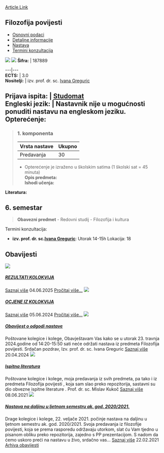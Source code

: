 [Article Link](https://www.fhs.hr/predmet/filpov_b)

## Filozofija povijesti
  * [Osnovni podaci](https://www.fhs.hr/predmet/filpov_b#v1id-904804_805015_1_0 "Osnovni podaci")
  * [Detaljne informacije](https://www.fhs.hr/predmet/filpov_b#v1id-904804_805015_1_1 "Detaljne informacije")
  * [Nastava](https://www.fhs.hr/predmet/filpov_b#v1id-904804_805015_1_2 "Nastava")
  * [Termini konzultacija](https://www.fhs.hr/predmet/filpov_b#v1id-904804_805015_1_3 "Termini konzultacija")


[![](https://www.fhs.hr/img/flags/gif/hr.gif)](https://www.fhs.hr/predmet/filpov_b) [![](https://www.fhs.hr/img/flags/gif/gb.gif)](https://www.fhs.hr/en/course/poh_b)
**Šifra:** |  187889  
  
---|---  
**ECTS:** |  3.0   
**Nositelji:** |  izv. prof. dr. sc. [Ivana Greguric](https://www.fhs.hr/djelatnik/ivana.greguric)   
  
**Prijava ispita:** |  [Studomat](http://www.isvu.hr/studomat)  
**Engleski jezik:** |  Nastavnik nije u mogućnosti ponuditi nastavu na engleskom jeziku.   
**Opterećenje:**  
---  
> ### 1. komponenta
> | Vrsta nastave | Ukupno  
> ---|---  
> Predavanja | 30  
> * Opterećenje je izraženo u školskim satima (1 školski sat = 45 minuta)   
**Opis predmeta:**  
> **Ishodi učenja:**  

  
**Literatura:**  

  
**6. semestar**  
---  
> **Obavezni predmet** - Redovni studij - Filozofija i kultura  
>   
Termini konzultacija: 
  * **izv. prof. dr. sc.[Ivana Greguric](https://www.fhs.hr/djelatnik/ivana.greguric)**: 
Utorak 14-15h 
Lokacija: 18 


## Obavijesti
[ ![](https://www.fhs.hr/_pub/themes_static/hrstud2024/default/img/default_news.jpg) ](https://www.fhs.hr/predmet/filpov_b?@=21tbp#news_114430)
#####  [REZULTATI KOLOKVIJA](https://www.fhs.hr/predmet/filpov_b?@=21tbp#news_114430)
[Saznaj više](https://www.fhs.hr/predmet/filpov_b?@=21tbp#news_114430)
04.06.2025
[Pročitaj više...](https://www.fhs.hr/predmet/filpov_b?@=21tbp#news_114430 "Pročitaj obavijest: REZULTATI KOLOKVIJA")
[ ![](https://www.fhs.hr/_pub/themes_static/hrstud2024/default/img/default_news.jpg) ](https://www.fhs.hr/predmet/filpov_b?@=21n5j#news_114430)
#####  [OCJENE IZ KOLOKVIJA](https://www.fhs.hr/predmet/filpov_b?@=21n5j#news_114430)
[Saznaj više](https://www.fhs.hr/predmet/filpov_b?@=21n5j#news_114430)
05.06.2024
[Pročitaj više...](https://www.fhs.hr/predmet/filpov_b?@=21n5j#news_114430 "Pročitaj obavijest: OCJENE IZ KOLOKVIJA")
[ ![](https://www.fhs.hr/_pub/themes_static/hrstud2024/default/img/default_news.jpg) ](https://www.fhs.hr/predmet/filpov_b?@=21mto#news_114430)
#####  [Obavijest o odgodi nastave](https://www.fhs.hr/predmet/filpov_b?@=21mto#news_114430)
Poštovane kolegice i kolege, Obavještavam Vas kako se u utorak 23. travnja 2024.godine od 14:20-15:50 sati neće održati nastava iz predmeta Filozofija povijesti. Srdačan pozdrav, Izv. prof. dr. sc. Ivana Greguric 
[Saznaj više](https://www.fhs.hr/predmet/filpov_b?@=21mto#news_114430)
20.04.2024
[ ![](https://www.fhs.hr/_pub/themes_static/hrstud2024/default/img/default_news.jpg) ](https://www.fhs.hr/predmet/filpov_b?@=21fm5#news_114430)
#####  [Ispitna literatura](https://www.fhs.hr/predmet/filpov_b?@=21fm5#news_114430)
Poštovane kolegice i kolege, moja predavanja iz svih predmeta, pa tako i iz predmeta Filozofija povijesti , koja sam slao preko repozitorija, sastavni su dio obvezne ispitne literature . Prof. dr. sc. Mislav Kukoč 
[Saznaj više](https://www.fhs.hr/predmet/filpov_b?@=21fm5#news_114430)
08.06.2021
[ ![](https://www.fhs.hr/_pub/themes_static/hrstud2024/default/img/default_news.jpg) ](https://www.fhs.hr/predmet/filpov_b?@=21eiy#news_114430)
#####  [Nastava na daljinu u ljetnom semestru ak. god. 2020/2021.](https://www.fhs.hr/predmet/filpov_b?@=21eiy#news_114430)
Drage kolegice i kolege, 22. veljače 2021. počinje nastava na daljinu u ljetnom semestru ak. god. 2020/2021. Svoja predavanja iz filozofije povijesti, koja se prema rasporedu održavaju utorkom, slat ću Vam tjedno u pisanom obliku preko repozitorija, zajedno s PP prezentacijom. S nadom da ćemo uskoro preći na nastavu u živo, srdačno vas... 
[Saznaj više](https://www.fhs.hr/predmet/filpov_b?@=21eiy#news_114430)
22.02.2021
[Arhiva obavijesti](https://www.fhs.hr/predmet/filpov_b?@=215oe#news_114430 "Arhiva obavijesti")

